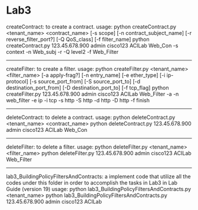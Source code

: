 Lab3
====================

createContract: to create a contract.
usage:
python createContract.py <hostname> <username> <password> <tenant_name> <contract_name> [-s scope] [-n contract_subject_name] [-r reverse_filter_port?] [-Q QoS_class] [-f filter_name]
python createContract.py 123.45.678.900 admin cisco123 ACILab Web_Con -s context -n Web_subj -r -Q level2 -f Web_Filter

--------------------------------------------------------------------

createFilter: to create a filter.
usage:
python createFilter.py <hostname> <username> <password> <tenant_name> <filter_name> [-a apply-frag?] [-n entry_name] [-e ether_type] [-i ip-protocol] [-s source_port_from] [-S source_port_to]  [-d destination_port_from] [-D destination_port_to] [-f tcp_flag]
python createFilter.py 123.45.678.900 admin cisco123 ACILab Web_Filter -a -n web_filter -e ip -i tcp -s http -S http -d http -D http -f finish 

--------------------------------------------------------------------

deleteContract: to delete a contract.
usage:
python deleteContract.py <hostname> <username> <password> <tenant_name> <contract_name>
python deleteContract.py 123.45.678.900 admin cisco123 ACILab Web_Con

--------------------------------------------------------------------

deleteFilter: to delete a filter.
usage:
python deleteFilter.py <hostname> <username> <password> <tenant_name> <filter_name>
python deleteFilter.py 123.45.678.900 admin cisco123 ACILab Web_Filter

--------------------------------------------------------------------

lab3_BuildingPolicyFiltersAndContracts: a implement code that utilize all the codes under this folder in order to accomplish the tasks in Lab3 in Lab Guide (version 19)
usage:
python lab3_BuildingPolicyFiltersAndContracts.py <hostname> <username> <password> <tenant_name>
python lab3_BuildingPolicyFiltersAndContracts.py 123.45.678.900 admin cisco123 ACILab


